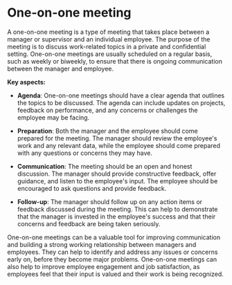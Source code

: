 # One-on-one meeting

A one-on-one meeting is a type of meeting that takes place between a manager or supervisor and an individual employee. The purpose of the meeting is to discuss work-related topics in a private and confidential setting. One-on-one meetings are usually scheduled on a regular basis, such as weekly or biweekly, to ensure that there is ongoing communication between the manager and employee.

**Key aspects:**

* **Agenda**: One-on-one meetings should have a clear agenda that outlines the topics to be discussed. The agenda can include updates on projects, feedback on performance, and any concerns or challenges the employee may be facing.

* **Preparation**: Both the manager and the employee should come prepared for the meeting. The manager should review the employee's work and any relevant data, while the employee should come prepared with any questions or concerns they may have.

* **Communication**: The meeting should be an open and honest discussion. The manager should provide constructive feedback, offer guidance, and listen to the employee's input. The employee should be encouraged to ask questions and provide feedback.

* **Follow-up**: The manager should follow up on any action items or feedback discussed during the meeting. This can help to demonstrate that the manager is invested in the employee's success and that their concerns and feedback are being taken seriously.

One-on-one meetings can be a valuable tool for improving communication and building a strong working relationship between managers and employees. They can help to identify and address any issues or concerns early on, before they become major problems. One-on-one meetings can also help to improve employee engagement and job satisfaction, as employees feel that their input is valued and their work is being recognized.
